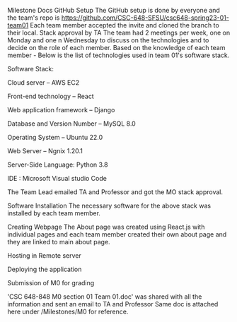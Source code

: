 Milestone Docs
GitHub Setup
The GitHub setup is done by everyone and the team's repo is https://github.com/CSC-648-SFSU/csc648-spring23-01-team01
Each team member accepted the invite and cloned the branch to their local.
Stack approval by TA
The team had 2 meetings per week, one on Monday and one n Wednesday to discuss on the technologies and to decide on the role of each member.
Based on the knowledge of each team member - 
Below is the list of technologies used in team 01's software stack. 

Software Stack: 

Cloud server – AWS EC2

Front-end technology – React  

Web application framework – Django 

Database and Version Number – MySQL 8.0 

Operating System – Ubuntu 22.0 

Web Server – Ngnix 1.20.1 

Server-Side Language: Python 3.8 

IDE : Microsoft Visual studio Code

The Team Lead emailed TA and Professor and got the MO stack approval.

Software Installation
The necessary software for the above stack was installed by each team member.

Creating Webpage
The About page was created using React.js with individual pages and each team member created their own about page and they are linked to main about page.

Hosting in Remote server

Deploying the application

Submission of M0 for grading

'CSC 648-848 M0 section 01 Team 01.doc' was shared with all the information and sent an email to TA and Professor
Same doc is attached here under /Milestones/M0 for reference.
